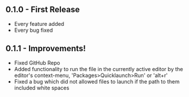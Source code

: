 ## 0.1.0 - First Release
* Every feature added
* Every bug fixed

## 0.1.1 - Improvements!
* Fixed GitHub Repo
* Added functionality to run the file in the currently active editor by the editor's context-menu, 'Packages>Quicklaunch>Run' or 'alt+r'
* Fixed a bug which did not allowed files to launch if the path to them included white spaces
